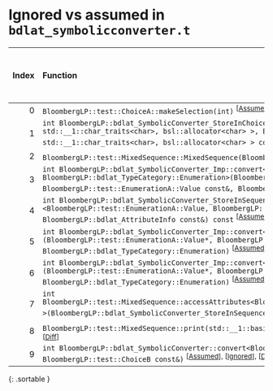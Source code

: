 # Ignored vs assumed in `bdlat_symbolicconverter.t`

<script src="../sorttable.js"></script>

|   Index | Function                                                                                                                                                                                                                                                                                                                                                                                                                                      |   Difference in number of lines |   Function size difference in bytes | Number of lines in assumed build   | Number of bytes in assumed build   | Number of lines in ignored build   | Number of bytes in ignored build   |
|--------:|:----------------------------------------------------------------------------------------------------------------------------------------------------------------------------------------------------------------------------------------------------------------------------------------------------------------------------------------------------------------------------------------------------------------------------------------------|--------------------------------:|------------------------------------:|:-----------------------------------|:-----------------------------------|:-----------------------------------|:-----------------------------------|
|       0 | `BloombergLP::test::ChoiceA::makeSelection(int)` <sup>\[[Assumed](0.assume.s)\], \[[Ignored](0.none.s)\], \[[Diff](0.diff.html)\]                                                                                                                                                                                                                                                                                                             |                               5 |                                   0 | 288                                | 4,256,544                          | 288                                | 4,256,640                          |
|       1 | `int BloombergLP::bdlat_SymbolicConverter_StoreInChoice<BloombergLP::test::ChoiceA>::operator()<bsl::basic_string<char, std::__1::char_traits<char>, bsl::allocator<char> >, BloombergLP::bdlat_SelectionInfo>(bsl::basic_string<char, std::__1::char_traits<char>, bsl::allocator<char> > const&, BloombergLP::bdlat_SelectionInfo const&) const` <sup>\[[Assumed](1.assume.s)\], \[[Ignored](1.none.s)\], \[[Diff](1.diff.html)\]           |                               3 |                                   0 | 320                                | 4,261,168                          | 320                                | 4,261,088                          |
|       2 | `BloombergLP::test::MixedSequence::MixedSequence(BloombergLP::bslma::Allocator*)` <sup>\[[Assumed](2.assume.s)\], \[[Ignored](2.none.s)\], \[[Diff](2.diff.html)\]                                                                                                                                                                                                                                                                            |                               2 |                                   0 | 576                                | 4,254,800                          | 576                                | 4,254,896                          |
|       3 | `int BloombergLP::bdlat_SymbolicConverter_Imp::convert<BloombergLP::test::CustomizedA, BloombergLP::test::EnumerationA::Value, BloombergLP::bdlat_TypeCategory::Enumeration>(BloombergLP::test::CustomizedA*, BloombergLP::bdlat_TypeCategory::CustomizedType, BloombergLP::test::EnumerationA::Value const&, BloombergLP::bdlat_TypeCategory::Enumeration)` <sup>\[[Assumed](3.assume.s)\], \[[Ignored](3.none.s)\], \[[Diff](3.diff.html)\] |                              -6 |                                 -16 | 336                                | 4,262,064                          | 352                                | 4,261,984                          |
|       4 | `int BloombergLP::bdlat_SymbolicConverter_StoreInSequence<BloombergLP::test::MixedSequence>::operator()<BloombergLP::test::EnumerationA::Value, BloombergLP::bdlat_AttributeInfo>(BloombergLP::test::EnumerationA::Value const&, BloombergLP::bdlat_AttributeInfo const&) const` <sup>\[[Assumed](4.assume.s)\], \[[Ignored](4.none.s)\], \[[Diff](4.diff.html)\]                                                                             |                              -6 |                                 -16 | 304                                | 4,259,936                          | 320                                | 4,259,744                          |
|       5 | `int BloombergLP::bdlat_SymbolicConverter_Imp::convert<BloombergLP::test::EnumerationA::Value, BloombergLP::test::EnumerationA::Value>(BloombergLP::test::EnumerationA::Value*, BloombergLP::bdlat_TypeCategory::Enumeration, BloombergLP::test::EnumerationA::Value const&, BloombergLP::bdlat_TypeCategory::Enumeration)` <sup>\[[Assumed](5.assume.s)\], \[[Ignored](5.none.s)\], \[[Diff](5.diff.html)\]                                  |                              -8 |                                 -32 | 448                                | 4,262,400                          | 480                                | 4,262,336                          |
|       6 | `int BloombergLP::bdlat_SymbolicConverter_Imp::convert<BloombergLP::test::EnumerationA::Value, BloombergLP::test::EnumerationB::Value>(BloombergLP::test::EnumerationA::Value*, BloombergLP::bdlat_TypeCategory::Enumeration, BloombergLP::test::EnumerationB::Value const&, BloombergLP::bdlat_TypeCategory::Enumeration)` <sup>\[[Assumed](6.assume.s)\], \[[Ignored](6.none.s)\], \[[Diff](6.diff.html)\]                                  |                              -8 |                                 -32 | 448                                | 4,263,968                          | 480                                | 4,263,936                          |
|       7 | `int BloombergLP::test::MixedSequence::accessAttributes<BloombergLP::bdlat_SymbolicConverter_StoreInSequence<BloombergLP::test::MixedSequence> >(BloombergLP::bdlat_SymbolicConverter_StoreInSequence<BloombergLP::test::MixedSequence>&) const` <sup>\[[Assumed](7.assume.s)\], \[[Ignored](7.none.s)\], \[[Diff](7.diff.html)\]                                                                                                             |                             -15 |                                 -48 | 336                                | 4,259,120                          | 384                                | 4,259,072                          |
|       8 | `BloombergLP::test::MixedSequence::print(std::__1::basic_ostream<char, std::__1::char_traits<char> >&, int, int) const` <sup>\[[Assumed](8.assume.s)\], \[[Ignored](8.none.s)\], \[[Diff](8.diff.html)\]                                                                                                                                                                                                                                      |                             -16 |                                 -64 | 1,312                              | 4,213,280                          | 1,376                              | 4,213,280                          |
|       9 | `int BloombergLP::bdlat_SymbolicConverter::convert<BloombergLP::test::ChoiceA, BloombergLP::test::ChoiceB>(BloombergLP::test::ChoiceA*, BloombergLP::test::ChoiceB const&)` <sup>\[[Assumed](9.assume.s)\], \[[Ignored](9.none.s)\], \[[Diff](9.diff.html)\]                                                                                                                                                                                  |                             -16 |                                 -64 | 224                                | 4,256,832                          | 288                                | 4,256,928                          |
{: .sortable }
